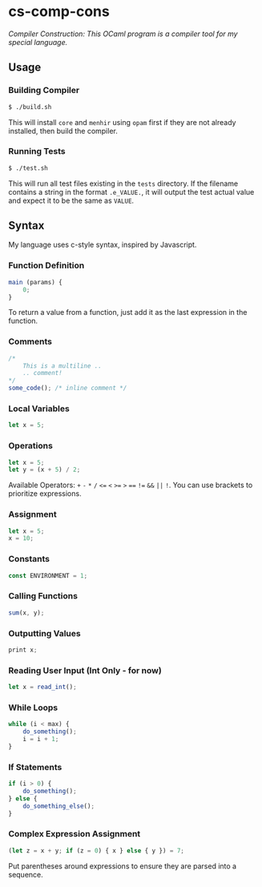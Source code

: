 # cs-comp-cons
*Compiler Construction: This OCaml program is a compiler tool for my special language.*

## Usage

### Building Compiler
``` bash
$ ./build.sh
```
This will install `core` and `menhir` using `opam` first if they are not already installed, then build the compiler.

### Running Tests
``` bash
$ ./test.sh
```
This will run all test files existing in the `tests` directory. If the filename contains a string in the format `.e_VALUE.`, it will output the test actual value and expect it to be the same as `VALUE`.

## Syntax
My language uses c-style syntax, inspired by Javascript.

### Function Definition
``` js
main (params) {
    0;
}
```
To return a value from a function, just add it as the last expression in the function.

### Comments
``` js
/*
    This is a multiline ..
    .. comment!
*/
some_code(); /* inline comment */
```

### Local Variables
``` js
let x = 5;
```

### Operations
``` js
let x = 5;
let y = (x + 5) / 2;
```
Available Operators: `+` `-` `*` `/` `<=` `<` `>=` `>` `==` `!=` `&&` `||` `!`. You can use brackets to prioritize expressions.

### Assignment
``` js
let x = 5;
x = 10;
```

### Constants
``` js
const ENVIRONMENT = 1;
```

### Calling Functions
``` js
sum(x, y);
```

### Outputting Values
``` js
print x;
```

### Reading User Input (Int Only - for now)
``` js
let x = read_int();
```

### While Loops
``` js
while (i < max) {
    do_something();
    i = i + 1;
}
```

### If Statements
``` js
if (i > 0) {
    do_something();
} else {
    do_something_else();
}
```

### Complex Expression Assignment
``` js
(let z = x + y; if (z = 0) { x } else { y }) = 7;
```
Put parentheses around expressions to ensure they are parsed into a sequence.

